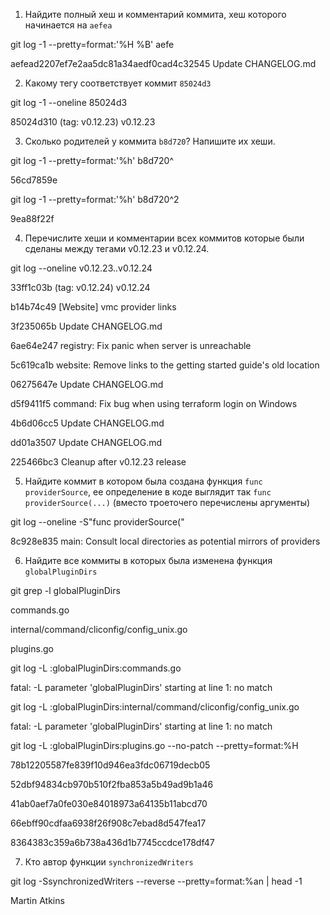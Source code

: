 1. Найдите полный хеш и комментарий коммита, хеш которого начинается на `aefea`


git log -1 --pretty=format:'%H %B' aefe

aefead2207ef7e2aa5dc81a34aedf0cad4c32545 Update CHANGELOG.md



2. Какому тегу соответствует коммит `85024d3`


git log -1 --oneline 85024d3

85024d310 (tag: v0.12.23) v0.12.23



3. Сколько родителей у коммита `b8d720`? Напишите их хеши.


git log -1 --pretty=format:'%h' b8d720^

56cd7859e


git log -1 --pretty=format:'%h' b8d720^2

9ea88f22f



4. Перечислите хеши и комментарии всех коммитов которые были сделаны между тегами  v0.12.23 и v0.12.24.


git log --oneline v0.12.23..v0.12.24

33ff1c03b (tag: v0.12.24) v0.12.24

b14b74c49 [Website] vmc provider links

3f235065b Update CHANGELOG.md

6ae64e247 registry: Fix panic when server is unreachable

5c619ca1b website: Remove links to the getting started guide's old location

06275647e Update CHANGELOG.md

d5f9411f5 command: Fix bug when using terraform login on Windows

4b6d06cc5 Update CHANGELOG.md

dd01a3507 Update CHANGELOG.md

225466bc3 Cleanup after v0.12.23 release



5. Найдите коммит в котором была создана функция `func providerSource`, ее определение в коде выглядит 
так `func providerSource(...)` (вместо троеточего перечислены аргументы)


git log --oneline -S"func providerSource("

8c928e835 main: Consult local directories as potential mirrors of providers



6. Найдите все коммиты в которых была изменена функция `globalPluginDirs`


git grep -l globalPluginDirs

commands.go

internal/command/cliconfig/config_unix.go

plugins.go


git log -L :globalPluginDirs:commands.go

fatal: -L parameter 'globalPluginDirs' starting at line 1: no match


git log -L :globalPluginDirs:internal/command/cliconfig/config_unix.go

fatal: -L parameter 'globalPluginDirs' starting at line 1: no match


git log -L :globalPluginDirs:plugins.go --no-patch --pretty=format:%H

78b12205587fe839f10d946ea3fdc06719decb05

52dbf94834cb970b510f2fba853a5b49ad9b1a46

41ab0aef7a0fe030e84018973a64135b11abcd70

66ebff90cdfaa6938f26f908c7ebad8d547fea17

8364383c359a6b738a436d1b7745ccdce178df47



7. Кто автор функции `synchronizedWriters`


git log -SsynchronizedWriters --reverse --pretty=format:%an | head -1

Martin Atkins